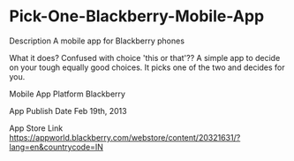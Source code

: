 # Pick-One-Blackberry-Mobile-App

Description
	A mobile app for Blackberry phones

What it does?
	Confused with choice 'this or that'?? A simple app to decide on your tough equally good choices. It picks one of the two and decides for you.
	
Mobile App Platform
	Blackberry

App Publish Date
	Feb 19th, 2013
	
App Store Link
	https://appworld.blackberry.com/webstore/content/20321631/?lang=en&countrycode=IN
	
	